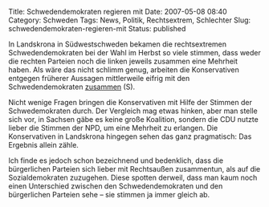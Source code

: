 Title: Schwedendemokraten regieren mit
Date: 2007-05-08 08:40
Category: Schweden
Tags: News, Politik, Rechtsextrem, Schlechter
Slug: schwedendemokraten-regieren-mit
Status: published

In Landskrona in Südwestschweden bekamen die rechtsextremen
Schwedendemokraten bei der Wahl im Herbst so viele stimmen, dass weder
die rechten Parteien noch die linken jeweils zusammen eine Mehrheit
haben. Als wäre das nicht schlimm genug, arbeiten die Konservativen
entgegen früherer Aussagen mittlerweile eifrig mit den
Schwedendemokraten
[zusammen](http://www.sr.se/cgi-bin/malmo/nyheter/artikel.asp?Artikel=1351784)
(S).

Nicht wenige Fragen bringen die Konservativen mit Hilfe der Stimmen der
Schwedemokraten durch. Der Vergleich mag etwas hinken, aber man stelle
sich vor, in Sachsen gäbe es keine große Koalition, sondern die CDU
nutzte lieber die Stimmen der NPD, um eine Mehrheit zu erlangen. Die
Konservativen in Landskrona hingegen sehen das ganz pragmatisch: Das
Ergebnis allein zähle.

Ich finde es jedoch schon bezeichnend und bedenklich, dass die
bürgerlichen Parteien sich lieber mit Rechtsaußen zusammentun, als auf
die Sozialdemokraten zuzugehen. Diese spotten derweil, dass man kaum
noch einen Unterschied zwischen den Schwedendemokraten und den
bürgerlichen Parteien sehe – sie stimmen ja immer gleich ab.

